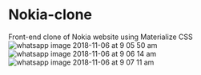 # Nokia-clone
Front-end clone of Nokia website using Materialize CSS
![whatsapp image 2018-11-06 at 9 05 50 am](https://user-images.githubusercontent.com/44814000/48082133-98d95200-e1a6-11e8-86c5-e9c96d0bf2a9.jpeg)
![whatsapp image 2018-11-06 at 9 06 14 am](https://user-images.githubusercontent.com/44814000/48082134-98d95200-e1a6-11e8-993e-3d6d4eeb9de8.jpeg)
![whatsapp image 2018-11-06 at 9 07 11 am](https://user-images.githubusercontent.com/44814000/48082131-9840bb80-e1a6-11e8-81f3-384cd921f4ec.jpeg)
